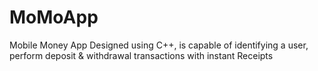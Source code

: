# MoMoApp
Mobile Money App Designed using C++, is capable of identifying a user, perform deposit &amp; withdrawal transactions with instant Receipts
